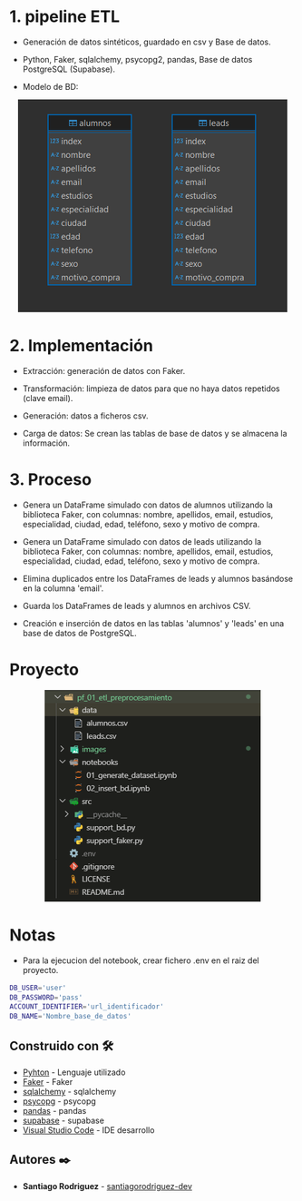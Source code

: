 # 1. pipeline ETL

-   Generación de datos sintéticos, guardado en csv y Base de datos.

-   Python, Faker, sqlalchemy, psycopg2, pandas, Base de datos PostgreSQL (Supabase).

-   Modelo de BD:

   <div style="text-align: center;">
     <img src="https://github.com/santiagorodriguez-dev/pf_01_etl_preprocesamiento/blob/main/images/bd.png" alt="logo" />
   </div>

# 2. Implementación

-   Extracción: generación de datos con Faker.

-   Transformación: limpieza de datos para que no haya datos repetidos (clave email).

-   Generación: datos a ficheros csv.

-   Carga de datos: Se crean las tablas de base de datos y se almacena la información.

# 3. Proceso

-   Genera un DataFrame simulado con datos de alumnos utilizando la biblioteca Faker, con columnas: 
    nombre, apellidos, email, estudios, especialidad, ciudad, edad, teléfono, sexo y motivo de compra.

-   Genera un DataFrame simulado con datos de leads utilizando la biblioteca Faker, con columnas: 
    nombre, apellidos, email, estudios, especialidad, ciudad, edad, teléfono, sexo y motivo de compra.

-   Elimina duplicados entre los DataFrames de leads y alumnos basándose en la columna 'email'.

-   Guarda los DataFrames de leads y alumnos en archivos CSV.

-   Creación e inserción de datos en las tablas 'alumnos' y 'leads' en una base de datos de PostgreSQL.

# Proyecto

   <div style="text-align: center;">
     <img src="https://github.com/santiagorodriguez-dev/pf_01_etl_preprocesamiento/blob/main/images/estructura.png" alt="logo" />
   </div>

# Notas
-   Para la ejecucion del notebook, crear fichero .env en el raiz del proyecto.

```sh
DB_USER='user'
DB_PASSWORD='pass'
ACCOUNT_IDENTIFIER='url_identificador'
DB_NAME='Nombre_base_de_datos'
```

## Construido con 🛠️

* [Pyhton](https://www.python.org/) - Lenguaje utilizado
* [Faker](https://faker.readthedocs.io/en/master/) - Faker
* [sqlalchemy](https://www.sqlalchemy.org/) - sqlalchemy
* [psycopg](https://www.psycopg.org/) - psycopg
* [pandas](https://pandas.pydata.org/docs/) - pandas
* [supabase](https://supabase.com/) - supabase
* [Visual Studio Code](https://code.visualstudio.com/) - IDE desarrollo
  
## Autores ✒️

* **Santiago Rodriguez** - [santiagorodriguez-dev](https://github.com/santiagorodriguez-dev)
